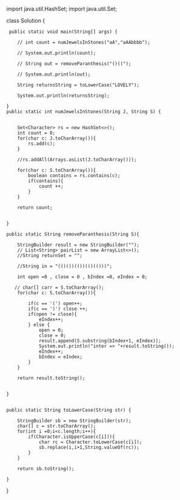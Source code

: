 import java.util.HashSet;
import java.util.Set;

class Solution {

     public static void main(String[] args) {
        
        // int count = numJewelsInStones("aA","aAAbbbb");

        // System.out.println(count);

        // String out = removeParanthesis("()()");

        // System.out.println(out);

        String returnsString = toLowerCase("LOVELY");

        System.out.println(returnsString);
        
    }
    public static int numJewelsInStones(String J, String S) {

        
        Set<Character> rs = new HashSet<>();
        int count = 0;
        for(char c: J.toCharArray()){
            rs.add(c);
        }
        
        //rs.addAll(Arrays.asList(J.toCharArray()));
        
        for(char c: S.toCharArray()){
            boolean contains = rs.contains(c);
            if(contains){
                count ++;
            }
        }
        
        return count;
        
        
    }

    public static String removeParanthesis(String S){

        StringBuilder result = new StringBuilder("");
        // List<String> pairList = new ArrayList<>();
        //String returnSet = "";

        //String in = "(()())(())(()(()))";

        int open =0 , close = 0 , bIndex =0, eIndex = 0;

       // char[] carr = S.toCharArray();
        for(char c: S.toCharArray()){
            
            if(c == '(') open++;
            if(c == ')') close ++;
            if(open != close){
                eIndex++;
            } else {
                open = 0;
                close = 0;
                result.append(S.substring(bIndex+1, eIndex));
                System.out.println("inter => "+result.toString());
                eIndex++;
                bIndex = eIndex;
            }
        }

        return result.toString();


    }


    public static String toLowerCase(String str) {
        
        StringBuilder sb = new StringBuilder(str);
        char[] c = str.toCharArray();
        for(int i =0;i<c.length;i++){
            if(Character.isUpperCase(c[i])){
                char rc = Character.toLowerCase(c[i]);
                sb.replace(i,i+1,String.valueOf(rc));
            }
        }

        return sb.toString();
        
    }
}
